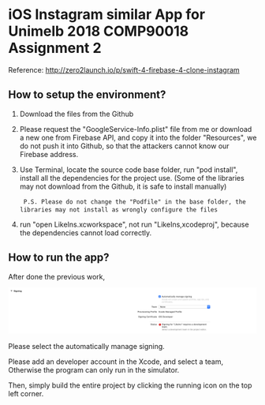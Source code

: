 #  iOS Instagram similar App for Unimelb 2018 COMP90018 Assignment 2

Reference: http://zero2launch.io/p/swift-4-firebase-4-clone-instagram

## How to setup the environment?

1. Download the files from the Github
2. Please request the "GoogleService-Info.plist" file from me or download a new one from Firebase API, and copy it into the folder "Resources", we do not push it into Github, so that the attackers cannot know our Firebase address.
3. Use Terminal, locate the source code base folder, run "pod install", install all the dependencies for the project use. (Some of the libraries may not download from the Github, it is safe to install manually)
        
        P.S. Please do not change the "Podfile" in the base folder, the libraries may not install as wrongly configure the files

4. run "open LikeIns.xcworkspace", not run "LikeIns,xcodeproj", because the dependencies cannot load correctly.

## How to run the app?

After done the previous work, 

![alt text](https://github.com/royli1118/LikeIns/blob/master/SignInformation.png)

Please select the automatically manage signing.

Please add an developer account in the Xcode, and select a team, Otherwise the program can only run in the simulator.

Then, simply build the entire project by clicking the running icon on the top left corner.

